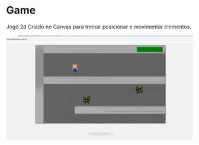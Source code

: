 # Game

Jogo 2d Criado no Canvas para treinar posicionar e movimentar elementos.

<p align="center">
  <img alt="Logo do projeto" src="./images/print.png" />
</p>
